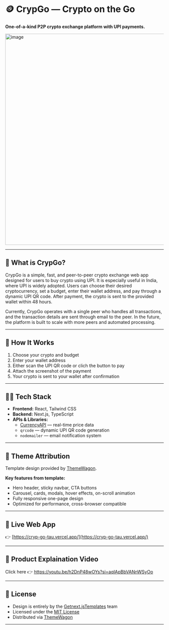 # 🪙 CrypGo — Crypto on the Go

**One-of-a-kind P2P crypto exchange platform with UPI payments.**

<img width="1029" height="671" alt="image" src="https://github.com/user-attachments/assets/dfa4f326-e2e9-43b2-a7d1-bcdce2f6645a" />

---

## 💱 What is CrypGo?
CrypGo is a simple, fast, and peer-to-peer crypto exchange web app designed for users to buy crypto using UPI. It is especially useful in India, where UPI is widely adopted. Users can choose their desired cryptocurrency, set a budget, enter their wallet address, and pay through a dynamic UPI QR code. After payment, the crypto is sent to the provided wallet within 48 hours.

Currently, CrypGo operates with a single peer who handles all transactions, and the transaction details are sent through email to the peer. In the future, the platform is built to scale with more peers and automated processing.

---

## 🧾 How It Works
1. Choose your crypto and budget
2. Enter your wallet address
3. Either scan the UPI QR code or clich the button to pay
4. Attach the screenshot of the payment
5. Your crypto is sent to your wallet after confirmation

---

## 👨‍💻 Tech Stack
- **Frontend:** React, Tailwind CSS
- **Backend:** Next.js, TypeScript
- **APIs & Libraries:**
  - [CurrencyAPI](https://currencyapi.com/) — real-time price data
  - `qrcode` — dynamic UPI QR code generation
  - `nodemailer` — email notification system
---

## 🎨 Theme Attribution
Template design provided by [ThemeWagon](https://themewagon.com/themes/crypgo/).

**Key features from template:**
- Hero header, sticky navbar, CTA buttons
- Carousel, cards, modals, hover effects, on-scroll animation
- Fully responsive one-page design
- Optimized for performance, cross-browser compatible

---

## 🔗 Live Web App
👉 [https://cryp-go-tau.vercel.app/](https://cryp-go-tau.vercel.app/)

---

## 🎥 Product Explaination Video
Click here 👉 https://youtu.be/h2DnP48wOYs?si=aqIApBbVANnWSyOo

---

## 📝 License
- Design is entirely by the [Getnext.jsTemplates](https://getnextjstemplates.com) team
- Licensed under the [MIT License](https://opensource.org/licenses/MIT)
- Distributed via [ThemeWagon](https://themewagon.com)

---
